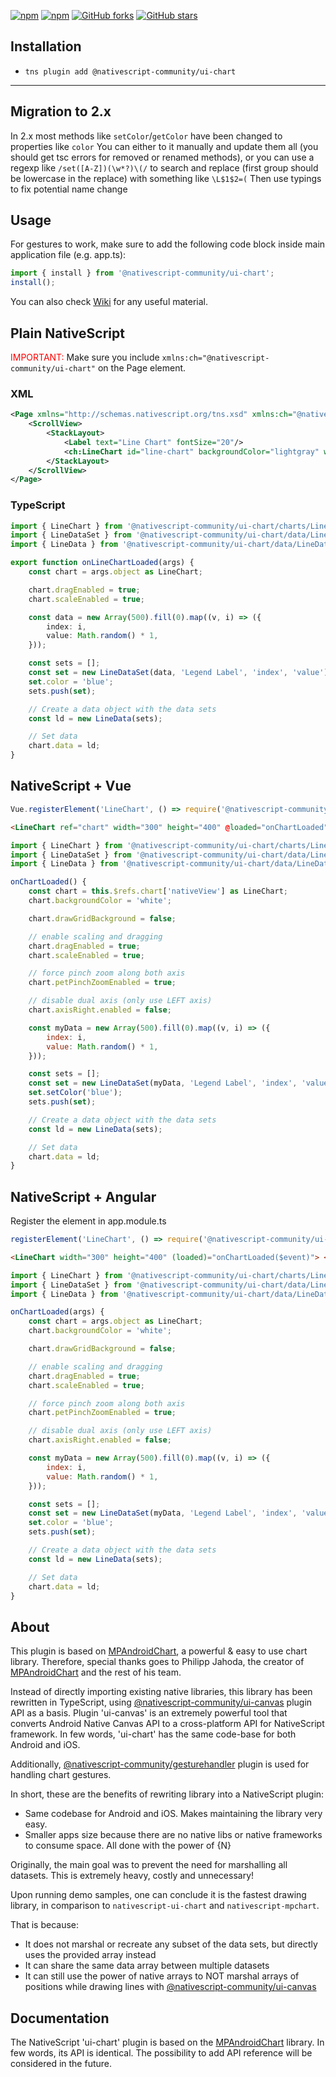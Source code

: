 
[![npm](https://img.shields.io/npm/v/@nativescript-community/ui-chart.svg)](https://www.npmjs.com/package/@nativescript-community/ui-chart)
[![npm](https://img.shields.io/npm/dt/@nativescript-community/ui-chart.svg?label=npm%20downloads)](https://www.npmjs.com/package/@nativescript-community/ui-chart)
[![GitHub forks](https://img.shields.io/github/forks/nativescript-community/ui-chart.svg)](https://github.com/nativescript-community/ui-chart/network)
[![GitHub stars](https://img.shields.io/github/stars/nativescript-community/ui-chart.svg)](https://github.com/nativescript-community/ui-chart/stargazers)

## Installation

-   `tns plugin add @nativescript-community/ui-chart`

---

## Migration to 2.x

In 2.x most methods like `setColor`/`getColor` have been changed to properties like `color`
You can either to it manually and update them all (you should get tsc errors for removed or renamed methods), or you can use a regexp like `/set([A-Z])(\w*?)\(/` to search and replace (first group should be lowercase in the replace) with something like `\L$1$2=(`
Then use typings to fix potential name change

## Usage

For gestures to work, make sure to add the following code block inside main application file (e.g. app.ts):

```typescript
import { install } from '@nativescript-community/ui-chart';
install();
```

You can also check [Wiki](https://github.com/nativescript-community/ui-chart/wiki) for any useful material.

## Plain NativeScript

<span style="color:red">IMPORTANT: </span>Make sure you include `xmlns:ch="@nativescript-community/ui-chart"` on the Page element.

### XML

```XML
<Page xmlns="http://schemas.nativescript.org/tns.xsd" xmlns:ch="@nativescript-community/ui-chart">
    <ScrollView>
        <StackLayout>
            <Label text="Line Chart" fontSize="20"/>
            <ch:LineChart id="line-chart" backgroundColor="lightgray" width="300" height="350" loaded="onLineChartLoaded"/>
        </StackLayout>
    </ScrollView>
</Page>
```

### TypeScript

```typescript
import { LineChart } from '@nativescript-community/ui-chart/charts/LineChart';
import { LineDataSet } from '@nativescript-community/ui-chart/data/LineDataSet';
import { LineData } from '@nativescript-community/ui-chart/data/LineData';

export function onLineChartLoaded(args) {
    const chart = args.object as LineChart;

    chart.dragEnabled = true;
    chart.scaleEnabled = true;

    const data = new Array(500).fill(0).map((v, i) => ({
        index: i,
        value: Math.random() * 1,
    }));

    const sets = [];
    const set = new LineDataSet(data, 'Legend Label', 'index', 'value');
    set.color = 'blue';
    sets.push(set);

    // Create a data object with the data sets
    const ld = new LineData(sets);

    // Set data
    chart.data = ld;
}
```

## NativeScript + Vue

```javascript
Vue.registerElement('LineChart', () => require('@nativescript-community/ui-chart').LineChart);
```

```html
<LineChart ref="chart" width="300" height="400" @loaded="onChartLoaded"> </LineChart>
```

```javascript
import { LineChart } from '@nativescript-community/ui-chart/charts/LineChart';
import { LineDataSet } from '@nativescript-community/ui-chart/data/LineDataSet';
import { LineData } from '@nativescript-community/ui-chart/data/LineData';
```

```javascript
onChartLoaded() {
    const chart = this.$refs.chart['nativeView'] as LineChart;
    chart.backgroundColor = 'white';

    chart.drawGridBackground = false;

    // enable scaling and dragging
    chart.dragEnabled = true;
    chart.scaleEnabled = true;

    // force pinch zoom along both axis
    chart.petPinchZoomEnabled = true;

    // disable dual axis (only use LEFT axis)
    chart.axisRight.enabled = false;

    const myData = new Array(500).fill(0).map((v, i) => ({
        index: i,
        value: Math.random() * 1,
    }));

    const sets = [];
    const set = new LineDataSet(myData, 'Legend Label', 'index', 'value');
    set.setColor('blue');
    sets.push(set);

    // Create a data object with the data sets
    const ld = new LineData(sets);

    // Set data
    chart.data = ld;
}
```

## NativeScript + Angular
Register the element in app.module.ts
```javascript
registerElement('LineChart', () => require('@nativescript-community/ui-chart').LineChart);
```

```html
<LineChart width="300" height="400" (loaded)="onChartLoaded($event)"> </LineChart>
```

```javascript
import { LineChart } from '@nativescript-community/ui-chart/charts/LineChart';
import { LineDataSet } from '@nativescript-community/ui-chart/data/LineDataSet';
import { LineData } from '@nativescript-community/ui-chart/data/LineData';
```

```javascript
onChartLoaded(args) {
    const chart = args.object as LineChart;
    chart.backgroundColor = 'white';

    chart.drawGridBackground = false;

    // enable scaling and dragging
    chart.dragEnabled = true;
    chart.scaleEnabled = true;

    // force pinch zoom along both axis
    chart.petPinchZoomEnabled = true;

    // disable dual axis (only use LEFT axis)
    chart.axisRight.enabled = false;

    const myData = new Array(500).fill(0).map((v, i) => ({
        index: i,
        value: Math.random() * 1,
    }));

    const sets = [];
    const set = new LineDataSet(myData, 'Legend Label', 'index', 'value');
    set.color = 'blue';
    sets.push(set);

    // Create a data object with the data sets
    const ld = new LineData(sets);

    // Set data
    chart.data = ld;
}
```

## About

This plugin is based on [MPAndroidChart](https://github.com/PhilJay/MPAndroidChart), a powerful & easy to use chart library. Therefore, special thanks goes to Philipp Jahoda, the creator of [MPAndroidChart](https://github.com/PhilJay/MPAndroidChart) and the rest of his team.

Instead of directly importing existing native libraries, this library has been rewritten in TypeScript, using [@nativescript-community/ui-canvas](https://github.com/nativescript-community/ui-canvas) plugin API as a basis. Plugin 'ui-canvas' is an extremely powerful tool that converts Android Native Canvas API to a cross-platform API for NativeScript framework. In few words, 'ui-chart' has the same code-base for both Android and iOS.

Additionally, [@nativescript-community/gesturehandler](https://github.com/nativescript-community/gesturehandler) plugin is used for handling chart gestures.

In short, these are the benefits of rewriting library into a NativeScript plugin:

-   Same codebase for Android and iOS. Makes maintaining the library very easy.
-   Smaller apps size because there are no native libs or native frameworks to consume space. All done with the power of {N}

Originally, the main goal was to prevent the need for marshalling all datasets. This is extremely heavy, costly and unnecessary!

Upon running demo samples, one can conclude it is the fastest drawing library, in comparison to `nativescript-ui-chart` and `nativescript-mpchart`.

That is because:

-   It does not marshal or recreate any subset of the data sets, but directly uses the provided array instead
-   It can share the same data array between multiple datasets
-   It can still use the power of native arrays to NOT marshal arrays of positions while drawing lines with [@nativescript-community/ui-canvas](https://github.com/nativescript-community/ui-canvas)

## Documentation

The NativeScript 'ui-chart' plugin is based on the [MPAndroidChart](https://github.com/PhilJay/MPAndroidChart) library.
In few words, its API is identical. The possibility to add API reference will be considered in the future.
